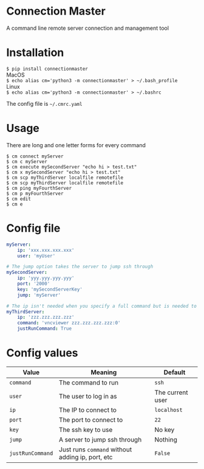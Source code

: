 # Connection Master
A command line remote server connection and management tool

# Installation
`$ pip install connectionmaster`  
MacOS  
`$ echo alias cm='python3 -m connectionmaster' > ~/.bash_profile`  
Linux  
`$ echo alias cm='python3 -m connectionmaster' > ~/.bashrc`

The config file is `~/.cmrc.yaml`

# Usage
There are long and one letter forms for every command
```
$ cm connect myServer
$ cm c myServer
$ cm execute mySecondServer "echo hi > test.txt"
$ cm x mySecondServer "echo hi > test.txt"
$ cm scp myThirdServer localfile remotefile
$ cm scp myThirdServer localfile remotefile
$ cm ping myFourthServer
$ cm p myFourthServer
$ cm edit
$ cm e
```

# Config file
```yaml
myServer:
    ip: 'xxx.xxx.xxx.xxx'
    user: 'myUser'

# The jump option takes the server to jump ssh through
mySecondServer:
    ip: 'yyy.yyy.yyy.yyy'
    port: '2000'
    key: 'mySecondServerKey'
    jump: 'myServer'

# The ip isn't needed when you specify a full command but is needed to ping the server
myThirdServer:
    ip: 'zzz.zzz.zzz.zzz'
    command: 'vncviewer zzz.zzz.zzz.zzz:0'
    justRunCommand: True
```

# Config values
| Value | Meaning | Default |
| --- | --- | --- |
| `command` | The command to run | `ssh` |
| `user` | The user to log in as | The current user |
| `ip` | The IP to connect to | `localhost` |
| `port` | The port to connect to | `22` |
| `key` | The ssh key to use | No key |
| `jump` | A server to jump ssh through | Nothing |
| `justRunCommand` | Just runs `command` without adding ip, port, etc | `False` |